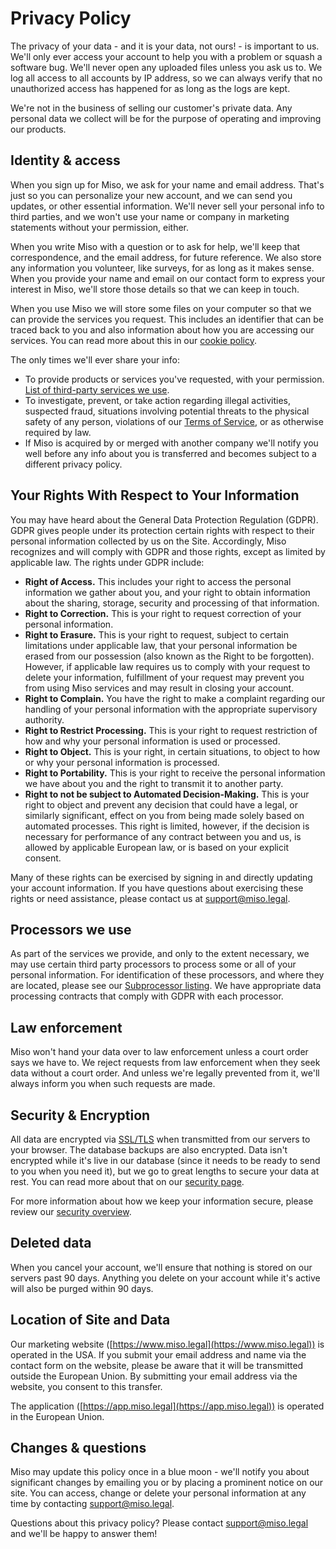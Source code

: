 Privacy Policy
==============

The privacy of your data - and it is your data, not ours! - is important to us.
We'll only ever access your account to help you with a problem or squash a
software bug. We'll never open any uploaded files unless you ask us to. We log
all access to all accounts by IP address, so we can always verify that no
unauthorized access has happened for as long as the logs are kept.

We're not in the business of selling our customer's private data. Any personal
data we collect will be for the purpose of operating and improving our
products.

Identity & access
-----------------

When you sign up for Miso, we ask for your name and email address. That's just
so you can personalize your new account, and we can send you updates, or other
essential information. We'll never sell your personal info to third parties,
and we won't use your name or company in marketing statements without your
permission, either.

When you write Miso with a question or to ask for help, we'll keep that
correspondence, and the email address, for future reference. We also store any
information you volunteer, like surveys, for as long as it makes sense. When
you provide your name and email on our contact form to express your interest in
Miso, we'll store those details so that we can keep in touch.

When you use Miso we will store some files on your computer so that we can
provide the services you request. This includes an identifier that can be
traced back to you and also information about how you are accessing our
services. You can read more about this in our
[cookie policy](cookie-policy.md).

The only times we'll ever share your info:

*   To provide products or services you've requested, with your permission.
    [List of third-party services we
    use](subprocessors.md).
*   To investigate, prevent, or take action regarding illegal activities,
    suspected fraud, situations involving potential threats to the physical
    safety of any person, violations of our [Terms of
    Service](terms-of-service.md), or as otherwise
    required by law.
*   If Miso is acquired by or merged with another company we'll notify you
    well before any info about you is transferred and becomes subject to a
    different privacy policy.

Your Rights With Respect to Your Information
--------------------------------------------

You may have heard about the General Data Protection Regulation (GDPR). GDPR
gives people under its protection certain rights with respect to their personal
information collected by us on the Site. Accordingly, Miso recognizes and will
comply with GDPR and those rights, except as limited by applicable law. The
rights under GDPR include:

*   **Right of Access.** This includes your right to access the personal
    information we gather about you, and your right to obtain information about
    the sharing, storage, security and processing of that information.
*   **Right to Correction.** This is your right to request correction of your
    personal information.
*   **Right to Erasure.** This is your right to request, subject to certain
    limitations under applicable law, that your personal information be erased
    from our possession (also known as the Right to be forgotten). However, if
    applicable law requires us to comply with your request to delete your
    information, fulfillment of your request may prevent you from using Miso
    services and may result in closing your account.
*   **Right to Complain.** You have the right to make a complaint regarding our
    handling of your personal information with the appropriate supervisory
    authority.
*   **Right to Restrict Processing.** This is your right to request restriction
    of how and why your personal information is used or processed.
*   **Right to Object.** This is your right, in certain situations, to object
    to how or why your personal information is processed.
*   **Right to Portability.** This is your right to receive the personal
    information we have about you and the right to transmit it to another
    party.
*   **Right to not be subject to Automated Decision-Making.** This is your
    right to object and prevent any decision that could have a legal, or
    similarly significant, effect on you from being made solely based on
    automated processes. This right is limited, however, if the decision is
    necessary for performance of any contract between you and us, is allowed by
    applicable European law, or is based on your explicit consent.

Many of these rights can be exercised by signing in and directly updating your
account information. If you have questions about exercising these rights or
need assistance, please contact us at
[support@miso.legal](mailto:support@miso.legal).

Processors we use
-----------------

As part of the services we provide, and only to the extent necessary, we may
use certain third party processors to process some or all of your personal
information. For identification of these processors, and where they are
located, please see our [Subprocessor
listing](subprocessors.md). We have appropriate data
processing contracts that comply with GDPR with each processor.

Law enforcement
---------------

Miso won't hand your data over to law enforcement unless a court order says we
have to. We reject requests from law enforcement when they seek data without a
court order. And unless we're legally prevented from it, we'll always inform
you when such requests are made.

Security & Encryption
---------------------

All data are encrypted via
[SSL/TLS](https://en.wikipedia.org/wiki/Transport_Layer_Security) when
transmitted from our servers to your browser. The database backups are also
encrypted. Data isn't encrypted while it's live in our database (since it needs
to be ready to send to you when you need it), but we go to great lengths to
secure your data at rest. You can read more about that on our [security
page](sercurity-overview.md).

For more information about how we keep your information secure, please review
our [security overview](security-overview.md).

Deleted data
------------

When you cancel your account, we'll ensure that nothing is stored on our
servers past 90 days. Anything you delete on your account while it's active
will also be purged within 90 days.

Location of Site and Data
-------------------------

Our marketing website ([https://www.miso.legal](https://www.miso.legal)) is
operated in the USA. If you submit your email address and name via the
contact form on the website, please be aware that it will be transmitted
outside the European Union. By submitting your email address via the website,
you consent to this transfer.

The application ([https://app.miso.legal](https://app.miso.legal)) is operated
in the European Union.

Changes & questions
-------------------

Miso may update this policy once in a blue moon - we'll notify you about
significant changes by emailing you or by placing a prominent notice on our
site. You can access, change or delete your personal information at any time by
contacting [support@miso.legal](mailto:support@miso.legal).

Questions about this privacy policy? Please contact
[support@miso.legal](mailto:support@miso.legal) and we'll be happy to answer
them!
